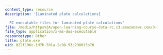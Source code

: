 ```yaml
---
content_type: resource
description: '[Laminated plate calculations]

  PC-executable files for laminated plate calculations'
file: /media/https%3A/open-learning-course-data-rc.s3.amazonaws.com/3-11-mechanics-of-materials-fall-1999/022f196e1d7b501a2e9853c238013b70_plate.exe
file_type: application/x-ms-dos-executable
resourcetype: Other
title: plate.exe
uid: 022f196e-1d7b-501a-2e98-53c238013b70
---
```

